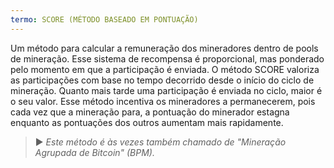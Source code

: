 ```yaml
---
termo: SCORE (MÉTODO BASEADO EM PONTUAÇÃO)
---
```


Um método para calcular a remuneração dos mineradores dentro de pools de mineração. Esse sistema de recompensa é proporcional, mas ponderado pelo momento em que a participação é enviada. O método SCORE valoriza as participações com base no tempo decorrido desde o início do ciclo de mineração. Quanto mais tarde uma participação é enviada no ciclo, maior é o seu valor. Esse método incentiva os mineradores a permanecerem, pois cada vez que a mineração para, a pontuação do minerador estagna enquanto as pontuações dos outros aumentam mais rapidamente.

> ► *Este método é às vezes também chamado de "Mineração Agrupada de Bitcoin" (BPM).*